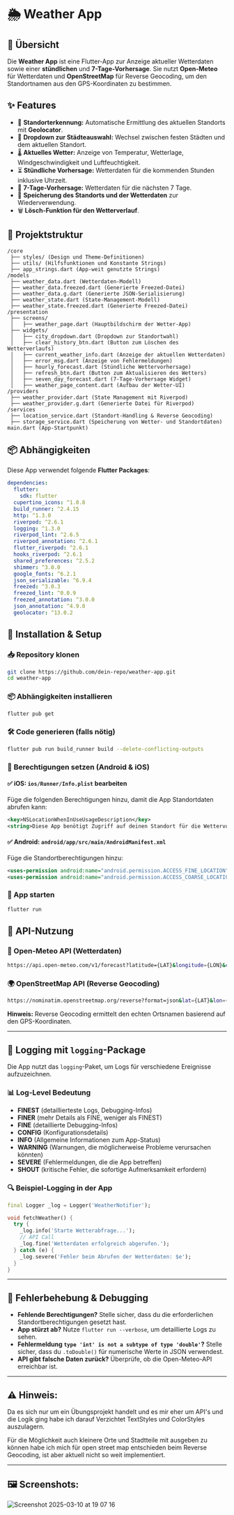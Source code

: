 # 🌦 Weather App

## 📌 Übersicht
Die **Weather App** ist eine Flutter-App zur Anzeige aktueller Wetterdaten sowie einer **stündlichen** und **7-Tage-Vorhersage**. Sie nutzt **Open-Meteo** für Wetterdaten und **OpenStreetMap** für Reverse Geocoding, um den Standortnamen aus den GPS-Koordinaten zu bestimmen.

## ✨ Features
- 📍 **Standorterkennung:** Automatische Ermittlung des aktuellen Standorts mit **Geolocator**.
- 🔄 **Dropdown zur Städteauswahl:** Wechsel zwischen festen Städten und dem aktuellen Standort.
- 🌡 **Aktuelles Wetter:** Anzeige von Temperatur, Wetterlage, Windgeschwindigkeit und Luftfeuchtigkeit.
- ⏳ **Stündliche Vorhersage:** Wetterdaten für die kommenden Stunden inklusive Uhrzeit.
- 📅 **7-Tage-Vorhersage:** Wetterdaten für die nächsten 7 Tage.
- 💾 **Speicherung des Standorts und der Wetterdaten** zur Wiederverwendung.
- 🗑 **Lösch-Funktion für den Wetterverlauf**.

## 📂 Projektstruktur
```
/core
 ├── styles/ (Design und Theme-Definitionen)
 ├── utils/ (Hilfsfunktionen und Konstante Strings)
 ├── app_strings.dart (App-weit genutzte Strings)
/models
 ├── weather_data.dart (Wetterdaten-Modell)
 ├── weather_data.freezed.dart (Generierte Freezed-Datei)
 ├── weather_data.g.dart (Generierte JSON-Serialisierung)
 ├── weather_state.dart (State-Management-Modell)
 ├── weather_state.freezed.dart (Generierte Freezed-Datei)
/presentation
 ├── screens/
 │   ├── weather_page.dart (Hauptbildschirm der Wetter-App)
 ├── widgets/
 │   ├── city_dropdown.dart (Dropdown zur Standortwahl)
 │   ├── clear_history_btn.dart (Button zum Löschen des Wetterverlaufs)
 │   ├── current_weather_info.dart (Anzeige der aktuellen Wetterdaten)
 │   ├── error_msg.dart (Anzeige von Fehlermeldungen)
 │   ├── hourly_forecast.dart (Stündliche Wettervorhersage)
 │   ├── refresh_btn.dart (Button zum Aktualisieren des Wetters)
 │   ├── seven_day_forecast.dart (7-Tage-Vorhersage Widget)
 │   ├── weather_page_content.dart (Aufbau der Wetter-UI)
/providers
 ├── weather_provider.dart (State Management mit Riverpod)
 ├── weather_provider.g.dart (Generierte Datei für Riverpod)
/services
 ├── location_service.dart (Standort-Handling & Reverse Geocoding)
 ├── storage_service.dart (Speicherung von Wetter- und Standortdaten)
main.dart (App-Startpunkt)
```

## 📦 Abhängigkeiten
Diese App verwendet folgende **Flutter Packages**:
```yaml
dependencies:
  flutter:
    sdk: flutter
  cupertino_icons: ^1.0.8
  build_runner: ^2.4.15
  http: ^1.3.0
  riverpod: ^2.6.1
  logging: ^1.3.0
  riverpod_lint: ^2.6.5
  riverpod_annotation: ^2.6.1
  flutter_riverpod: ^2.6.1
  hooks_riverpod: ^2.6.1
  shared_preferences: ^2.5.2
  shimmer: ^3.0.0
  google_fonts: ^6.2.1
  json_serializable: ^6.9.4
  freezed: ^3.0.3
  freezed_lint: ^0.0.9
  freezed_annotation: ^3.0.0
  json_annotation: ^4.9.0
  geolocator: ^13.0.2
```

## 🔧 Installation & Setup
### 📥 Repository klonen
```bash
git clone https://github.com/dein-repo/weather-app.git
cd weather-app
```

### 📦 Abhängigkeiten installieren
```bash
flutter pub get
```

### 🛠 Code generieren (falls nötig)
```bash
flutter pub run build_runner build --delete-conflicting-outputs
```

### 📍 **Berechtigungen setzen (Android & iOS)**

#### ✅ iOS: `ios/Runner/Info.plist` bearbeiten
Füge die folgenden Berechtigungen hinzu, damit die App Standortdaten abrufen kann:
```xml
<key>NSLocationWhenInUseUsageDescription</key>
<string>Diese App benötigt Zugriff auf deinen Standort für die Wettervorhersage.</string>
```

#### ✅ Android: `android/app/src/main/AndroidManifest.xml`
Füge die Standortberechtigungen hinzu:
```xml
<uses-permission android:name="android.permission.ACCESS_FINE_LOCATION" />
<uses-permission android:name="android.permission.ACCESS_COARSE_LOCATION" />
```

### 🚀 App starten
```bash
flutter run
```

## 📡 API-Nutzung
### 🔄 Open-Meteo API (Wetterdaten)
```sh
https://api.open-meteo.com/v1/forecast?latitude={LAT}&longitude={LON}&current_weather=true
```

### 🌍 OpenStreetMap API (Reverse Geocoding)
```sh
https://nominatim.openstreetmap.org/reverse?format=json&lat={LAT}&lon={LON}
```
**Hinweis:** Reverse Geocoding ermittelt den echten Ortsnamen basierend auf den GPS-Koordinaten.

---

## 📝 Logging mit `logging`-Package
Die App nutzt das `logging`-Paket, um Logs für verschiedene Ereignisse aufzuzeichnen.

### 📊 Log-Level Bedeutung
- **FINEST** (detaillierteste Logs, Debugging-Infos)
- **FINER** (mehr Details als FINE, weniger als FINEST)
- **FINE** (detaillierte Debugging-Infos)
- **CONFIG** (Konfigurationsdetails)
- **INFO** (Allgemeine Informationen zum App-Status)
- **WARNING** (Warnungen, die möglicherweise Probleme verursachen könnten)
- **SEVERE** (Fehlermeldungen, die die App betreffen)
- **SHOUT** (kritische Fehler, die sofortige Aufmerksamkeit erfordern)

### 🔍 Beispiel-Logging in der App
```dart
final Logger _log = Logger('WeatherNotifier');

void fetchWeather() {
  try {
    _log.info('Starte Wetterabfrage...');
    // API Call
    _log.fine('Wetterdaten erfolgreich abgerufen.');
  } catch (e) {
    _log.severe('Fehler beim Abrufen der Wetterdaten: $e');
  }
}
```

---

## 🐞 Fehlerbehebung & Debugging
- **Fehlende Berechtigungen?** Stelle sicher, dass du die erforderlichen Standortberechtigungen gesetzt hast.
- **App stürzt ab?** Nutze `flutter run --verbose`, um detaillierte Logs zu sehen.
- **Fehlermeldung `type 'int' is not a subtype of type 'double'`?** Stelle sicher, dass du `.toDouble()` für numerische Werte in JSON verwendest.
- **API gibt falsche Daten zurück?** Überprüfe, ob die Open-Meteo-API erreichbar ist.

---

## ⚠️ Hinweis:
Da es sich nur um ein Übungsprojekt handelt und es mir eher um API's und die Logik ging habe ich darauf Verzichtet TextStyles und ColorStyles auszulagern.

Für die Möglichkeit auch kleinere Orte und Stadtteile mit ausgeben zu können habe ich mich für open street map entschieden beim Reverse Geocoding, ist aber aktuell nicht so weit implementiert.

---

## 🖼️ Screenshots:

![Screenshot 2025-03-10 at 19 07 16](https://github.com/user-attachments/assets/7d26706d-03cc-4b26-8820-0c177d50bf9f)








